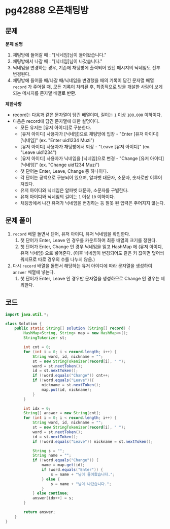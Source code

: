 # pg42888 오픈채팅방

## 문제

**문제 설명**

1. 채팅방에 들어갈 때 : "[닉네임]님이 들어왔습니다."
2. 채팅방에서 나갈 때 : "[닉네임]님이 나갔습니다."
3. 닉네임을 변경하는 경우, 기존에 채팅방에 출력되어 있던 메시지의 닉네임도 전부 변경된다.
4. 채팅방에 들어올 때/나갈 때/닉네임을 변경했을 때의 기록이 담긴 문자열 배열 `record` 가 주어질 때, 모든 기록이 처리된 후, 최종적으로 방을 개설한 사람이 보게 되는 메시지를 문자열 배열로 반환.

**제한사항**

- record는 다음과 같은 문자열이 담긴 배열이며, 길이는 `1` 이상 `100,000` 이하이다.
- 다음은 record에 담긴 문자열에 대한 설명이다.
  - 모든 유저는 [유저 아이디]로 구분한다.
  - [유저 아이디] 사용자가 [닉네임]으로 채팅방에 입장 - "Enter [유저 아이디] [닉네임]" (ex. "Enter uid1234 Muzi")
  - [유저 아이디] 사용자가 채팅방에서 퇴장 - "Leave [유저 아이디]" (ex. "Leave uid1234")
  - [유저 아이디] 사용자가 닉네임을 [닉네임]으로 변경 - "Change [유저 아이디] [닉네임]" (ex. "Change uid1234 Muzi")
  - 첫 단어는 Enter, Leave, Change 중 하나이다.
  - 각 단어는 공백으로 구분되어 있으며, 알파벳 대문자, 소문자, 숫자로만 이루어져있다.
  - 유저 아이디와 닉네임은 알파벳 대문자, 소문자를 구별한다.
  - 유저 아이디와 닉네임의 길이는 `1` 이상 `10` 이하이다.
  - 채팅방에서 나간 유저가 닉네임을 변경하는 등 잘못 된 입력은 주어지지 않는다.

## 문제 풀이

1. `record` 배열 돌면서 단어, 유저 아이디, 유저 닉네임을 확인한다.
   1. 첫 단어가 Enter, Leave 인 경우를 카운트하여 최종 배열의 크기를 정한다.
   2. 첫 단어가 Enter, Change 인 경우 닉네임을 읽고 HashMap 에 (유저 아이디, 유저 닉네임) 으로 넣어준다. (이후 닉네임이 변경되어도 같은 키 값이면 덮어씌워지므로 따로 경우의 수를 나누지 않음.)
2. 다시 `record` 배열을 돌면서 해당하는 유저 아이디에 따라 문자열을 생성하여 `answer` 배열에 넣는다. 
   1. 첫 단어가 Enter, Leave 인 경우만 문자열을 생성하므로 Change 인 경우는 제외한다.

## 코드

```java
import java.util.*;

class Solution {
    public static String[] solution (String[] record) {
        HashMap<String, String> map = new HashMap<>();
        StringTokenizer st;

        int cnt = 0;
        for (int i = 0; i < record.length; i++) {
            String word, id, nickname = "";
            st = new StringTokenizer(record[i], " ");
            word = st.nextToken();
            id = st.nextToken();
            if (!word.equals("Change")) cnt++;
            if (!word.equals("Leave")){
                nickname = st.nextToken();
                map.put(id, nickname);
            }
        }

        int idx = 0;
        String[] answer = new String[cnt];
        for (int i = 0; i < record.length; i++) {
            String word, id, nickname = "";
            st = new StringTokenizer(record[i], " ");
            word = st.nextToken();
            id = st.nextToken();
            if (!word.equals("Leave")) nickname = st.nextToken();

            String s = "";
            String name = "";
            if (!word.equals("Change")) {
                name = map.get(id);
                if (word.equals("Enter")) {
                    s = name + "님이 들어왔습니다.";
                } else {
                    s = name + "님이 나갔습니다.";
                }
            } else continue;
            answer[idx++] = s;
        }

        return answer;
    }
}
```

